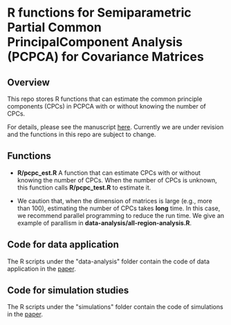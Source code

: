# R functions for Semiparametric Partial Common PrincipalComponent Analysis (PCPCA) for Covariance Matrices

## Overview

This repo stores R functions that can estimate the common principle components (CPCs) in PCPCA with or without knowing the number of CPCs.

For details, please see the manuscript [here](https://www.biorxiv.org/content/10.1101/808527v1.abstract). Currently we are under revision and the functions in this repo are subject to change.

## Functions

- __R/pcpc_est.R__ A function that can estimate CPCs with or without knowing the number of CPCs. When the number of CPCs is unknown, this function calls __R/pcpc_test.R__ to estimate it. 

- We caution that, when the dimension of matrices is large (e.g., more than 100), estimating the number of CPCs takes __long__ time. In this case, we recommend parallel programming to reduce the run time. We give an example of parallism in __data-analysis/all-region-analysis.R__.

## Code for data application

The R scripts under the "data-analysis" folder contain the code of data application in the [paper](https://arxiv.org/abs/1910.13954).

## Code for simulation studies

The R scripts under the "simulations" folder contain the code of simulations in the [paper](https://arxiv.org/abs/1910.13954).

